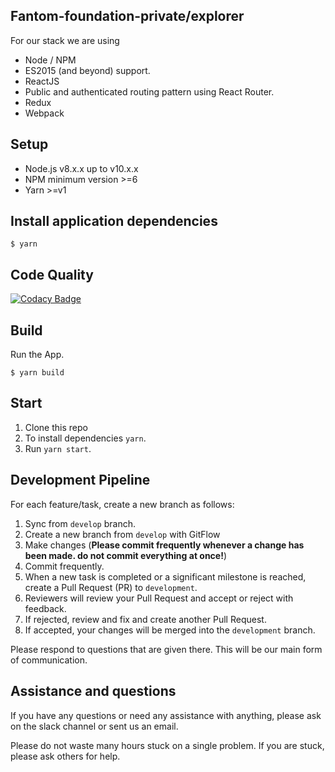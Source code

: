 
## Fantom-foundation-private/explorer
For our stack we are using

* Node / NPM
* ES2015 (and beyond) support.
* ReactJS
* Public and authenticated routing pattern using React Router.
* Redux
* Webpack


## Setup
* Node.js v8.x.x up to v10.x.x
* NPM minimum version >=6
* Yarn >=v1

## Install application dependencies
```
$ yarn
```
## Code Quality

[![Codacy Badge](https://api.codacy.com/project/badge/Grade/a152f6c9bae64406926231e312720f09)](https://www.codacy.com/app/Fantom/explorer?utm_source=github.com&amp;utm_medium=referral&amp;utm_content=Fantom-foundation/explorer&amp;utm_campaign=Badge_Grade)

## Build
Run the App.
```
$ yarn build

```

## Start

1. Clone this repo
2. To install dependencies `yarn`.<br />
3. Run `yarn start`.

## Development Pipeline

For each feature/task, create a new branch as follows:

1. Sync from `develop` branch.
2. Create a new branch from `develop` with GitFlow
3. Make changes (**Please commit frequently whenever a change has been made. do not commit everything at once!**)
4. Commit frequently.
5. When a new task is completed or a significant milestone is reached, create a Pull Request (PR) to `development`.
6. Reviewers will review your Pull Request and accept or reject with feedback.
7. If rejected, review and fix and create another Pull Request.
8. If accepted, your changes will be merged into the `development` branch.


Please respond to questions that are given there. This will be our main form of communication.

## Assistance and questions
If you have any questions or need any assistance with anything, please ask on the slack channel or sent us an email.

Please do not waste many hours stuck on a single problem. If you are stuck, please ask others for help.
